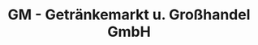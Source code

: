 ---
title: "GM - Getränkemarkt u. Großhandel GmbH"
url: /backnang/gm-getraenkemarkt-u-grosshandel-gmbh/
shop: Getränke
---